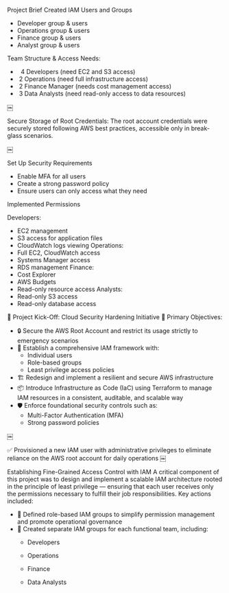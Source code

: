 Project Brief
Created IAM Users and Groups
* Developer group & users
* Operations group & users
* Finance group & users
* Analyst group & users




Team Structure & Access Needs: 
*   4 Developers (need EC2 and S3 access)
*  2 Operations (need full infrastructure access)
*  2 Finance Manager (needs cost management access)
*  3 Data Analysts (need read-only access to data resources)





￼

Secure Storage of Root Credentials: The root account credentials were securely stored following AWS best practices, accessible only in break-glass scenarios.



￼


Set Up Security Requirements
* Enable MFA for all users
* Create a strong password policy
* Ensure users can only access what they need



Implemented  Permissions

Developers:
* EC2 management
* S3 access for application files
* CloudWatch logs viewing
Operations:
* Full EC2, CloudWatch access
* Systems Manager access
* RDS management
Finance:
* Cost Explorer
* AWS Budgets
* Read-only resource access
Analysts:
* Read-only S3 access
* Read-only database access

🔰 Project Kick-Off: Cloud Security Hardening Initiative
🎯 Primary Objectives:
* 🔒 Secure the AWS Root Account and restrict its usage strictly to emergency scenarios
* 👥 Establish a comprehensive IAM framework with:
    * Individual users
    * Role-based groups
    * Least privilege access policies
* 🏗️ Redesign and implement a resilient and secure AWS infrastructure
* 📦 Introduce Infrastructure as Code (IaC) using Terraform to manage IAM resources in a consistent, auditable, and scalable way
* 🛡️ Enforce foundational security controls such as:
    * Multi-Factor Authentication (MFA)
    * Strong password policies

￼


✅ Provisioned a new IAM user with administrative privileges to eliminate reliance on the AWS root account for daily operations
￼

Establishing Fine-Grained Access Control with IAM
A critical component of this project was to design and implement a scalable IAM architecture rooted in the principle of least privilege — ensuring that each user receives only the permissions necessary to fulfill their job responsibilities.
Key actions included:
* 🧩 Defined role-based IAM groups to simplify permission management and promote operational governance
* 👥 Created separate IAM groups for each functional team, including:
    * Developers

    * Operations
    * Finance
    * Data Analysts



